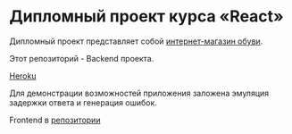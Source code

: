 # Дипломный проект курса «React»

Дипломный проект представляет собой [интернет-магазин обуви](https://sapogoha.github.io/ra-diploma-frontend/).

Этот репозиторий - Backend проекта. 

[Heroku](https://sapogoha-ra-diploma-back.herokuapp.com)

Для демонстрации возможностей приложения заложена эмуляция задержки ответа и генерация ошибок.


Frontend в [репозитории](https://github.com/Sapogoha/ra-diploma-frontend)
